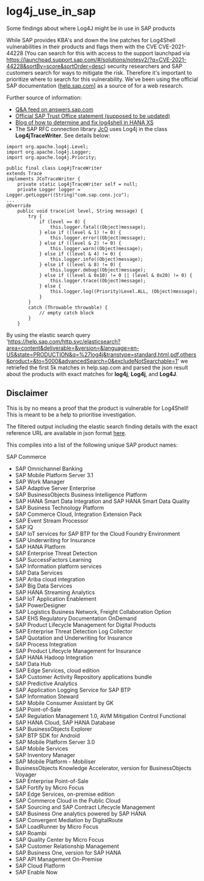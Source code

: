 # log4j_use_in_sap
Some findings about where Log4J might be in use in SAP products

While SAP provides KBA's and down the line patches for Log4Shell vulnerabilities in their products and flags them with the CVE CVE-2021-44228 (You can search for this with access to the support launchpad via https://launchpad.support.sap.com/#/solutions/notesv2/?q=CVE-2021-44228&sortBy=score&sortOrder=desc) security researchers and SAP customers search for ways to mitigate the risk.
Therefore it's important to prioritize where to search for this vulnerability. 
We've been using the official SAP documentation ([help.sap.com](https://help.sap.com)] as a source of for a web research.

Further source of information:
- [Q&A feed on answers.sap.com](https://answers.sap.com/questions/13547385/sap-and-log4j.html)
- [Official SAP Trust Office statement (supposed to be updated)](https://support.sap.com/content/dam/support/en_us/library/ssp/my-support/trust-center/sap-tc-01-5025.pdf)
- [Blog of how to determine and fix log4shell in HANA XS](https://blogs.sap.com/2021/12/14/hana-xsa-log4j-cve-2021-44228/) 
- The SAP RFC connection library [JcO](https://support.sap.com/en/product/connectors/jco.html) uses Log4j in the class __Log4jTraceWriter__. See details below:

```(java)
import org.apache.log4j.Level;
import org.apache.log4j.Logger;
import org.apache.log4j.Priority;

public final class Log4jTraceWriter
extends Trace
implements JCoTraceWriter {
    private static Log4jTraceWriter self = null;
    private Logger logger = Logger.getLogger((String)"com.sap.conn.jco");
...
@Override
    public void trace(int level, String message) {
        try {
            if (level == 0) {
                this.logger.fatal((Object)message);
            } else if ((level & 1) != 0) {
                this.logger.error((Object)message);
            } else if ((level & 2) != 0) {
                this.logger.warn((Object)message);
            } else if ((level & 4) != 0) {
                this.logger.info((Object)message);
            } else if ((level & 8) != 0) {
                this.logger.debug((Object)message);
            } else if ((level & 0x10) != 0 || (level & 0x20) != 0) {
                this.logger.trace((Object)message);
            } else {
                this.logger.log((Priority)Level.ALL, (Object)message);
            }
        }
        catch (Throwable throwable) {
            // empty catch block
        }
    }
```



By using the elastic search query 'https://help.sap.com/http.svc/elasticsearch?area=content&deliverable=&version=&language=en-US&state=PRODUCTION&q=%27log4j&transtype=standard,html,pdf,others&product=&to=5000&advancedSearch=0&excludeNotSearchable=1' we retriefed the first 5k matches in help.sap.com and parsed the json result about the products with exact matches for __log4j__, __Log4j__, and __Log4J__. 

## Disclaimer
This is by no means a proof that the product is vulnerable for Log4Shell! This is meant to be a help to prioritise  investigation.

The filtered output including the elastic search finding details with the exact reference URL are available in json format [here](https://github.com/NO-MONKEY/log4j_use_in_sap/blob/main/log4j_sap_products.json).

This compiles into a list of the following unique SAP product names:

SAP Commerce
- SAP Omnichannel Banking
- SAP Mobile Platform Server 3.1
- SAP Work Manager
- SAP Adaptive Server Enterprise
- SAP BusinessObjects Business Intelligence Platform
- SAP HANA Smart Data Integration and SAP HANA Smart Data Quality
- SAP Business Technology Platform
- SAP Commerce Cloud, Integration Extension Pack
- SAP Event Stream Processor
- SAP IQ
- SAP IoT services for SAP BTP for the Cloud Foundry Environment
- SAP Underwriting for Insurance
- SAP HANA Platform
- SAP Enterprise Threat Detection
- SAP SuccessFactors Learning
- SAP Information platform services
- SAP Data Services
- SAP Ariba cloud integration
- SAP Big Data Services
- SAP HANA Streaming Analytics
- SAP IoT Application Enablement
- SAP PowerDesigner
- SAP Logistics Business Network, Freight Collaboration Option
- SAP EHS Regulatory Documentation OnDemand
- SAP Product Lifecycle Management for Digital Products
- SAP Enterprise Threat Detection Log Collector
- SAP Quotation and Underwriting for Insurance
- SAP Process Integration
- SAP Product Lifecycle Management for Insurance
- SAP HANA Hadoop Integration
- SAP Data Hub
- SAP Edge Services, cloud edition
- SAP Customer Activity Repository applications bundle
- SAP Predictive Analytics
- SAP Application Logging Service for SAP BTP
- SAP Information Steward
- SAP Mobile Consumer Assistant by GK
- SAP Point-of-Sale
- SAP Regulation Management 1.0, AVM Mitigation Control Functional
- SAP HANA Cloud, SAP HANA Database
- SAP BusinessObjects Explorer
- SAP BTP SDK for Android
- SAP Mobile Platform Server 3.0
- SAP Mobile Services
- SAP Inventory Manager
- SAP Mobile Platform - Mobiliser
- BusinessObjects Knowledge Accelerator, version for BusinessObjects Voyager
- SAP Enterprise Point-of-Sale
- SAP Fortify by Micro Focus
- SAP Edge Services, on-premise edition
- SAP Commerce Cloud in the Public Cloud
- SAP Sourcing and SAP Contract Lifecycle Management
- SAP Business One analytics powered by SAP HANA
- SAP Convergent Mediation by DigitalRoute
- SAP LoadRunner by Micro Focus
- SAP Roambi
- SAP Quality Center by Micro Focus
- SAP Customer Relationship Management
- SAP Business One, version for SAP HANA
- SAP API Management On-Premise
- SAP Cloud Platform
- SAP Enable Now
